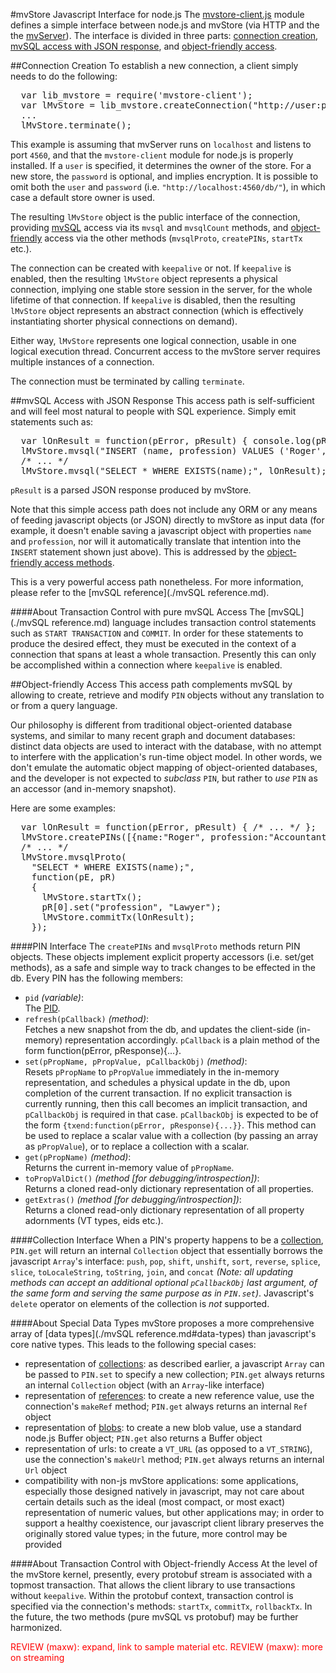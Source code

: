 #mvStore Javascript Interface for node.js
The [mvstore-client.js](./sources/mvstore-client_js.html) module defines a simple interface
between node.js and mvStore (via HTTP and the the [mvServer](./terminology.md#mvserver)).
The interface is divided in three parts: [connection creation](#connection-creation),
[mvSQL access with JSON response](#mvsql-access-with-json-response), and
[object-friendly access](#object-friendly-access).

##Connection Creation
To establish a new connection, a client simply needs to do the following:

<pre>
  var lib_mvstore = require('mvstore-client');
  var lMvStore = lib_mvstore.createConnection("http://user:password@localhost:4560/db/", {keepalive:false});
  ...
  lMvStore.terminate();
</pre>

This example is assuming that mvServer runs on `localhost` and listens to port `4560`, and that
the `mvstore-client` module for node.js is properly installed. If a `user` is specified,
it determines the owner of the store. For a new store, the `password` is optional, and implies
encryption. It is possible to omit both the `user` and `password` (i.e. `"http://localhost:4560/db/"`),
in which case a default store owner is used.

The resulting `lMvStore` object is the public interface of the connection, providing
[mvSQL](#mvsql-access-with-json-output) access via its `mvsql` and `mvsqlCount` methods, and
[object-friendly](#object-friendly-access) access via the other methods (`mvsqlProto`, `createPINs`, `startTx`
etc.).

The connection can be created with `keepalive` or not. If `keepalive` is enabled,
then the resulting `lMvStore` object represents a physical connection, implying one
stable store session in the server, for the whole lifetime of that connection.
If `keepalive` is disabled, then the resulting `lMvStore` object represents an
abstract connection (which is effectively instantiating shorter physical connections
on demand).

Either way, `lMvStore` represents one logical connection, usable in one
logical execution thread. Concurrent access to the mvStore server requires
multiple instances of a connection.

The connection must be terminated by calling `terminate`.

##mvSQL Access with JSON Response
This access path is self-sufficient and will feel most natural to people with SQL experience.
Simply emit statements such as:

<pre>
  var lOnResult = function(pError, pResult) { console.log(pResult[0].id); /* ... */ };
  lMvStore.mvsql("INSERT (name, profession) VALUES ('Roger', 'Accountant');", lOnResult);
  /* ... */
  lMvStore.mvsql("SELECT * WHERE EXISTS(name);", lOnResult);
</pre>

`pResult` is a parsed JSON response produced by mvStore.

Note that this simple access path does not include any ORM or any means of feeding
javascript objects (or JSON) directly to mvStore as input data (for example, it doesn't enable
saving a javascript object with properties `name` and `profession`, nor will it
automatically translate that intention into the `INSERT` statement shown just above).
This is addressed by the [object-friendly access methods](#object-friendly-access).

This is a very powerful access path nonetheless. 
For more information, please refer to the [mvSQL reference](./mvSQL reference.md).

####About Transaction Control with pure mvSQL Access
The [mvSQL](./mvSQL reference.md) language includes transaction control statements
such as `START TRANSACTION` and `COMMIT`. In order for these statements to produce the
desired effect, they must be executed in the context of a connection that spans at least
a whole transaction. Presently this can only be accomplished within a connection
where `keepalive` is enabled.

##Object-friendly Access
This access path complements mvSQL by allowing to create, retrieve and modify
`PIN` objects without any translation to or from a query language.

Our philosophy is different from traditional object-oriented database systems,
and similar to many recent graph and document databases:
distinct data objects are used to interact with the database, with no attempt
to interfere with the application's run-time object model. In other words, we
don't emulate the automatic object mapping of object-oriented databases,
and the developer is not expected to _subclass_ `PIN`, but rather to _use_
`PIN` as an accessor (and in-memory snapshot).

Here are some examples:

<pre>
  var lOnResult = function(pError, pResult) { /* ... */ };
  lMvStore.createPINs([{name:"Roger", profession:"Accountant"}], lOnResult);
  /* ... */
  lMvStore.mvsqlProto(
    "SELECT * WHERE EXISTS(name);",
    function(pE, pR)
    {
      lMvStore.startTx();
      pR[0].set("profession", "Lawyer");
      lMvStore.commitTx(lOnResult);
    });
</pre>

####PIN Interface
The `createPINs` and `mvsqlProto` methods return PIN objects. These objects implement
explicit property accessors (i.e. set/get methods), as a safe and simple way to track
changes to be effected in the db. Every PIN has the following members: 

 * `pid` _(variable)_:  
   The [PID](./terminology.md#pin-id-pid).
 * `refresh(pCallback)` _(method)_:  
   Fetches a new snapshot from the db, and updates the client-side
   (in-memory) representation accordingly. `pCallback` is a plain method
   of the form function(pError, pResponse){...}.
 * `set(pPropName, pPropValue, pCallbackObj)` _(method)_:  
   Resets `pPropName` to `pPropValue` immediately in
   the in-memory representation, and schedules a physical update in the db, upon completion of the
   current transaction. If no explicit transaction is currently running, then this call
   becomes an implicit transaction, and `pCallbackObj` is required in that case. `pCallbackObj` is expected
   to be of the form `{txend:function(pError, pResponse){...}}`. This method can be used to
   replace a scalar value with a collection (by passing an array as `pPropValue`), or to replace
   a collection with a scalar.
 * `get(pPropName)` _(method)_:  
   Returns the current in-memory value of `pPropName`.
 * `toPropValDict()` _(method [for debugging/introspection])_:  
   Returns a cloned read-only dictionary representation of all properties.
 * `getExtras()` _(method [for debugging/introspection])_:  
   Returns a cloned read-only dictionary representation of all property adornments (VT types, eids etc.).

####Collection Interface
When a PIN's property happens to be a [collection](./terminology.md#collection),
`PIN.get` will return an internal `Collection` object that essentially borrows the javascript
`Array`'s interface: `push`, `pop`, `shift`, `unshift`, `sort`, `reverse`, `splice`, `slice`, `toLocaleString`,
`toString`, `join`, and `concat` _(Note: all updating methods can accept an additional optional `pCallbackObj`
last argument, of the same form and serving the same purpose as in `PIN.set`)_. Javascript's `delete`
operator on elements of the collection is _not_ supported.

####About Special Data Types
mvStore proposes a more comprehensive array of [data types](./mvSQL reference.md#data-types)
than javascript's core native types. This leads to the following special cases:

 * representation of [collections](./terminology.md#collection):
   as described earlier, a javascript `Array` can be passed to `PIN.set` to specify a new
   collection; `PIN.get` always returns an internal `Collection` object (with an `Array`-like
   interface)
 * representation of [references](./terminology.md#pin-reference):
   to create a new reference value, use the connection's `makeRef` method;
   `PIN.get` always returns an internal `Ref` object
 * representation of [blobs](./terminology.md#blob):
   to create a new blob value, use a standard node.js Buffer object;
   `PIN.get` also returns a Buffer object
 * representation of urls:
   to create a `VT_URL` (as opposed to a `VT_STRING`), use the connection's `makeUrl` method;
   `PIN.get` always returns an internal `Url` object
 * compatibility with non-js mvStore applications:
   some applications, especially those designed natively in javascript, may not care about
   certain details such as the ideal (most compact, or most exact) representation of numeric values,
   but other applications may; in order to support a healthy coexistence, our javascript client library
   preserves the originally stored value types; in the future, more control may be provided

####About Transaction Control with Object-friendly Access
At the level of the mvStore kernel, presently, every protobuf stream is associated with
a topmost transaction. That allows the client library to use transactions without
`keepalive`. Within the protobuf context, transaction control is specified
via the connection's methods: `startTx`, `commitTx`, `rollbackTx`. In the future,
the two methods (pure mvSQL vs protobuf) may be further harmonized.

<p style="color:red">
REVIEW (maxw): expand, link to sample material etc.  
REVIEW (maxw): more on streaming  
</p>
